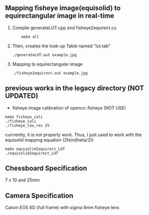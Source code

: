 ## Mapping fisheye image(equisolid) to equirectangular image in real-time

1. Complie generateLUT.cpp and fisheye2equirect.cu
    ```shell
        make all
    ```
2. Then, creates the look-up Table named "lut.tab"
    ```shell
    ./generateLUT.out example.jpg
    ```
3. Mapping to equirectangular image
    ```shell
    ./fisheye2equirect.out example.jpg
    ```

## previous works in the legacy directory (NOT UPDATED) 

- fisheye image calibration of opencv::fisheye (NOT USE)
```shell
make fisheye_cali
./fisheye_cali 
./fisheye_low_res 25
```
currrently, it is not properly work. 
Thus, I just used to work with the equisolid mapping equation (2fsin(theta/2))

```shell
make equisolid2equirect_LUT
./equisolid2equirect_LUT
```

## Chessboard Specification
7 x 10 and 25mm

## Camera Specification
Canon EOS 6D (full frame) with sigma 8mm fisheye lens
